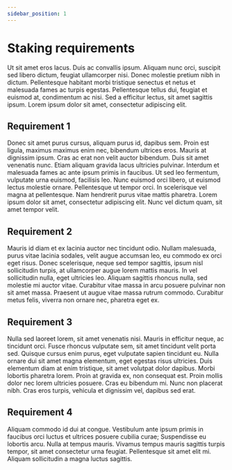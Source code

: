 ```yaml
---
sidebar_position: 1
---
```


# Staking requirements

Ut sit amet eros lacus. Duis ac convallis ipsum. Aliquam nunc orci, suscipit sed libero dictum, feugiat ullamcorper nisi. Donec molestie pretium nibh in dictum. Pellentesque habitant morbi tristique senectus et netus et malesuada fames ac turpis egestas. Pellentesque tellus dui, feugiat et euismod at, condimentum ac nisi. Sed a efficitur lectus, sit amet sagittis ipsum. Lorem ipsum dolor sit amet, consectetur adipiscing elit.

## Requirement 1

Donec sit amet purus cursus, aliquam purus id, dapibus sem. Proin est ligula, maximus maximus enim nec, bibendum ultrices eros. Mauris at dignissim ipsum. Cras ac erat non velit auctor bibendum. Duis sit amet venenatis nunc. Etiam aliquam gravida lacus ultricies pulvinar. Interdum et malesuada fames ac ante ipsum primis in faucibus. Ut sed leo fermentum, vulputate urna euismod, facilisis leo. Nunc euismod orci libero, ut euismod lectus molestie ornare. Pellentesque ut tempor orci. In scelerisque vel magna at pellentesque. Nam hendrerit purus vitae mattis pharetra. Lorem ipsum dolor sit amet, consectetur adipiscing elit. Nunc vel dictum quam, sit amet tempor velit.

## Requirement 2

Mauris id diam et ex lacinia auctor nec tincidunt odio. Nullam malesuada, purus vitae lacinia sodales, velit augue accumsan leo, eu commodo ex orci eget risus. Donec scelerisque, neque sed tempor sagittis, ipsum nisl sollicitudin turpis, at ullamcorper augue lorem mattis mauris. In vel sollicitudin nulla, eget ultricies leo. Aliquam sagittis rhoncus nulla, sed molestie mi auctor vitae. Curabitur vitae massa in arcu posuere pulvinar non sit amet massa. Praesent ut augue vitae massa rutrum commodo. Curabitur metus felis, viverra non ornare nec, pharetra eget ex.

## Requirement 3

Nulla sed laoreet lorem, sit amet venenatis nisi. Mauris in efficitur neque, ac tincidunt orci. Fusce rhoncus vulputate sem, sit amet tincidunt velit porta sed. Quisque cursus enim purus, eget vulputate sapien tincidunt eu. Nulla ornare dui sit amet magna elementum, eget egestas risus ultricies. Duis elementum diam at enim tristique, sit amet volutpat dolor dapibus. Morbi lobortis pharetra lorem. Proin at gravida ex, non consequat est. Proin mollis dolor nec lorem ultricies posuere. Cras eu bibendum mi. Nunc non placerat nibh. Cras eros turpis, vehicula et dignissim vel, dapibus sed erat.

## Requirement 4

Aliquam commodo id dui at congue. Vestibulum ante ipsum primis in faucibus orci luctus et ultrices posuere cubilia curae; Suspendisse eu lobortis arcu. Nulla at tempus mauris. Vivamus tempus mauris sagittis turpis tempor, sit amet consectetur urna feugiat. Pellentesque sit amet elit mi. Aliquam sollicitudin a magna luctus sagittis.